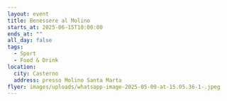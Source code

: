 ```yaml
---
layout: event
title: Benessere al Molino
starts_at: 2025-06-15T10:00:00
ends_at: ""
all_day: false
tags:
  - Sport
  - Food & Drink
location:
  city: Casterno
  address: presso Molino Santa Marta
flyer: images/uploads/whatsapp-image-2025-05-09-at-15.05.36-1-.jpeg
---
```

